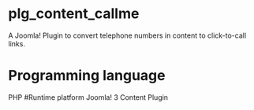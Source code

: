 # plg_content_callme
A Joomla! Plugin to convert telephone numbers in content to click-to-call links.
# Programming language
PHP
#Runtime platform
Joomla! 3 Content Plugin

